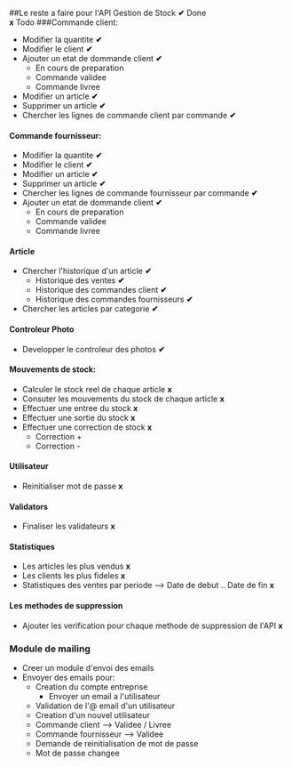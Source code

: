 ##Le reste a faire pour l'API Gestion de Stock
**️✔** Done  
**x** Todo
###Commande client: 
* Modifier la quantite **️✔**
* Modifier le client **️✔**
* Ajouter un etat de dommande client **️✔**
    * En cours de preparation
    * Commande validee
    * Commande livree
* Modifier un article **️✔**
* Supprimer un article  **️✔**
* Chercher les lignes de commande client par commande **️✔**

#### Commande fournisseur:
* Modifier la quantite **️✔**
* Modifier le client **️✔**
* Modifier un article **️✔**
* Supprimer un article **️✔**
* Chercher les lignes de commande fournisseur par commande **️✔**
* Ajouter un etat de dommande client **️✔**
    * En cours de preparation
    * Commande validee
    * Commande livree

#### Article
* Chercher l'historique d'un article **️✔**
    * Historique des ventes **️✔**
    * Historique des commandes client **️✔**
    * Historique des commandes fournisseurs **️✔**
* Chercher les articles par categorie **️✔**
  
#### Controleur Photo
* Developper le controleur des photos **️✔**

#### Mouvements de stock:
* Calculer le stock reel de chaque article **x**
* Consuter les mouvements du stock de chaque article **x**
* Effectuer une entree du stock **x**
* Effectuer une sortie du stock **x**
* Effectuer une correction de stock **x**
    * Correction +
    * Correction -
    
#### Utilisateur
* Reinitialiser mot de passe **x**

#### Validators
* Finaliser les validateurs **x**

#### Statistiques
* Les articles les plus vendus **x**
* Les clients les plus fideles **x**
* Statistiques des ventes par periode --> Date de debut .. Date de fin **x**

#### Les methodes de suppression
* Ajouter les verification pour chaque methode de suppression de l'API **x**

### Module de mailing
* Creer un module d'envoi des emails
* Envoyer des emails pour:
    * Creation du compte entreprise
        * Envoyer un email a l'utilisateur
    * Validation de l'@ email d'un utilisateur 
    * Creation d'un nouvel utilisateur
    * Commande client --> Validee / Livree
    * Commande fournisseur --> Validee
    * Demande de reinitialisation de mot de passe
    * Mot de passe changee
